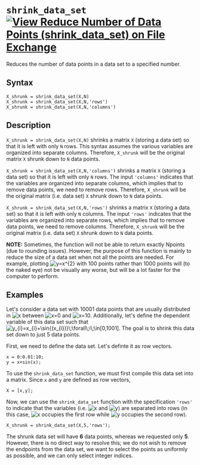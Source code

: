 # `shrink_data_set` [![View Reduce Number of Data Points (shrink_data_set) on File Exchange](https://www.mathworks.com/matlabcentral/images/matlab-file-exchange.svg)](https://www.mathworks.com/matlabcentral/fileexchange/86218-reduce-number-of-data-points-shrink_data_set)

Reduces the number of data points in a data set to a specified number.


## Syntax

`X_shrunk = shrink_data_set(X,N)`\
`X_shrunk = shrink_data_set(X,N,'rows')`\
`X_shrunk = shrink_data_set(X,N,'columns')`


## Description

`X_shrunk = shrink_data_set(X,N)` shrinks a matrix `X` (storing a data set) so that it is left with only `N` rows. This syntax assumes the various variables are organized into separate columns. Therefore, `X_shrunk` will be the original matrix `X` shrunk down to `N` data points.

`X_shrunk = shrink_data_set(X,N,'columns')` shrinks a matrix `X` (storing a data set) so that it is left with only `N` rows. The input `'columns'` indicates that the variables are organized into separate columns, which implies that to remove data points, we need to remove rows. Therefore, `X_shrunk` will be the original matrix (i.e. data set) `X` shrunk down to `N` data points.

`X_shrunk = shrink_data_set(X,N,'rows')` shrinks a matrix `X` (storing a data set) so that it is left with only `N` columns. The input `'rows'` indicates that the variables are organized into separate rows, which implies that to remove data points, we need to remove columns. Therefore, `X_shrunk` will be the original matrix (i.e. data set) `X` shrunk down to `N` data points.

**NOTE:** Sometimes, the function will not be able to return exactly Npoints (due to rounding issues). However, the purpose of this function is mainly to reduce the size of a data set when not all the points are needed. For example, plotting <img src="https://latex.codecogs.com/svg.latex?y=x^{2}" title="y=x^{2}" /> with 100 points rather than 1000 points will (to the naked eye) not be visually any worse, but will be a lot faster for the computer to perform.

## Examples

Let's consider a data set with 10001 data points that are usually distributed in <img src="https://latex.codecogs.com/svg.latex?x" title="x" /> between <img src="https://latex.codecogs.com/svg.latex?x=0" title="x=0" /> and <img src="https://latex.codecogs.com/svg.latex?x=10" title="x=10" />. Additionally, let's define the dependent variable of this data set such that <img src="https://latex.codecogs.com/svg.latex?y_{i}=x_{i}&plus;\sin{(x_{i})}\;\forall\;i\;\in[0,1001]" title="y_{i}=x_{i}+\sin{(x_{i})}\;\forall\;i\;\in[0,1001]" />. The goal is to shrink this data set down to just 5 data points.

First, we need to define the data set. Let's definte it as row vectors.

    x = 0:0.01:10;
    y = x+sin(x);
    
To use the `shrink_data_set` function, we must first compile this data set into a matrix. Since `x` and `y` are defined as row vectors,

    X = [x,y];
    
Now, we can use the `shrink_data_set` function with the specification `'rows'` to indicate that the variables (i.e. <img src="https://latex.codecogs.com/svg.latex?x" title="x" /> and <img src="https://latex.codecogs.com/svg.latex?y" title="y" />) are separated into rows (in this case, <img src="https://latex.codecogs.com/svg.latex?x" title="x" /> occupies the first row while <img src="https://latex.codecogs.com/svg.latex?y" title="y" /> occupies the second row).

    X_shrunk = shrink_data_set(X,5,'rows');
        
The shrunk data set will have **6** data points, whereas we requested only **5**. However, there is no direct way to resolve this; we do not wish to remove the endpoints from the data set, we want to select the points as uniformly as possible, and we can only select integer indices.
